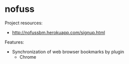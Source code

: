 # nofuss

Project resources:

- http://nofussbm.herokuapp.com/signup.html

Features:

- Synchronization of web browser bookmarks by plugin
  - Chrome